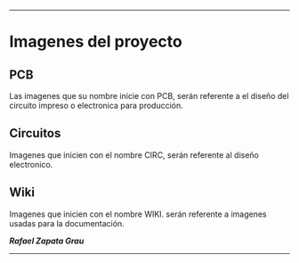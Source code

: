 ***

# Imagenes del proyecto
## PCB
Las imagenes que su nombre inicie con PCB, serán referente a el diseño del circuito impreso o electronica para producción.
## Circuitos
Imagenes que inicien con el nombre CIRC, serán referente al diseño electronico.
## Wiki
Imagenes que inicien con el nombre WIKI. serán referente a imagenes usadas para la documentación.


**_Rafael Zapata Grau_**

***
